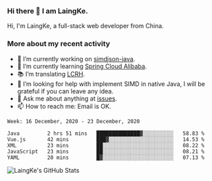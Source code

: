 ### Hi there 👋 I am LaingKe.

Hi, I'm LaingKe, a full-stack web developer from China.

### More about my recent activity

- 🔭 I’m currently working on [simdjson-java](https://github.com/laingke/simdjson-java).
- 🌱 I’m currently learning [Spring Cloud Alibaba](https://github.com/alibaba/spring-cloud-alibaba).
- :books: I’m translating [LCRH](https://github.com/LCTT/LCRH).
- 🤔 I’m looking for help with implement SIMD in native Java, I will be grateful if you can leave any idea.
- 💬 Ask me about anything at [issues](https://github.com/laingke/laingke/issues).
- 📫 How to reach me: Email is OK.

<!--START_SECTION:waka-->
```text
Week: 16 December, 2020 - 23 December, 2020

Java         2 hrs 51 mins   ██████████████▓░░░░░░░░░░   58.83 % 
Vue.js       42 mins         ███▓░░░░░░░░░░░░░░░░░░░░░   14.53 % 
XML          23 mins         ██░░░░░░░░░░░░░░░░░░░░░░░   08.22 % 
JavaScript   23 mins         ██░░░░░░░░░░░░░░░░░░░░░░░   08.21 % 
YAML         20 mins         █▓░░░░░░░░░░░░░░░░░░░░░░░   07.13 % 
```
<!--END_SECTION:waka-->

![LaingKe's GitHub Stats](https://github-readme-stats.vercel.app/api?username=laingke&show_icons=true&theme=nightowl&count_private=true)
